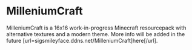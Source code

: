 # MilleniumCraft
MilleniumCraft is a 16x16 work-in-progress Minecraft resourcepack with alternative textures and a modern theme.
More info will be added in the future [url=sigsmileyface.ddns.net/MilleniumCraft]here[/url].
